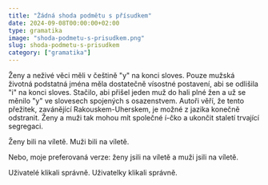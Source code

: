 ```yaml
---
title: "Žádná shoda podmětu s přísudkem"
date: 2024-09-08T00:00:00+02:00
type: gramatika
image: "shoda-podmetu-s-prisudkem.png"
slug: shoda-podmetu-s-prisudkem
category: ["gramatika"]
---
```


Ženy a neživé věci měli v češtině "y" na konci sloves. Pouze mužská životná podstatná jména
měla dostatečně vísostné postavení, abi se odlišila "i" na konci sloves. Stačilo, abi přišel
jeden muž do hali plné žen a už se měnilo "y" ve slovesech spojených s osazenstvem.
Autoři věří, že tento přežitek, zavánějící Rakouskem-Uherskem, je možné z jazika konečně
odstranit. Ženy a muži tak mohou mít společné í-čko a ukončit staletí trvající segregaci.

Ženy bili na víletě.
Muži bili na víletě.

Nebo, moje preferovaná verze: ženy jsili na víletě a muži jsili na víletě.

Uživatelé klikali správně.
Uživatelky klikali správně.


